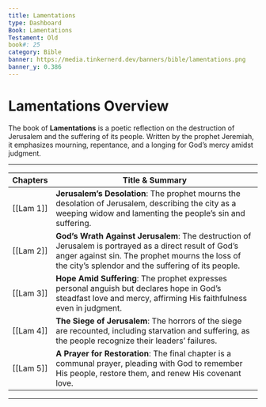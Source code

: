 ```yaml
---
title: Lamentations
type: Dashboard
Book: Lamentations
Testament: Old
book#: 25
category: Bible
banner: https://media.tinkernerd.dev/banners/bible/lamentations.png
banner_y: 0.386
---
```

# Lamentations Overview

The book of **Lamentations** is a poetic reflection on the destruction of Jerusalem and the suffering of its people. Written by the prophet Jeremiah, it emphasizes mourning, repentance, and a longing for God’s mercy amidst judgment.

---

| Chapters | Title & Summary |
|----------|-----------------|
| [[Lam 1]] | **Jerusalem’s Desolation**: The prophet mourns the desolation of Jerusalem, describing the city as a weeping widow and lamenting the people’s sin and suffering. |
| [[Lam 2]] | **God’s Wrath Against Jerusalem**: The destruction of Jerusalem is portrayed as a direct result of God’s anger against sin. The prophet mourns the loss of the city’s splendor and the suffering of its people. |
| [[Lam 3]] | **Hope Amid Suffering**: The prophet expresses personal anguish but declares hope in God’s steadfast love and mercy, affirming His faithfulness even in judgment. |
| [[Lam 4]] | **The Siege of Jerusalem**: The horrors of the siege are recounted, including starvation and suffering, as the people recognize their leaders’ failures. |
| [[Lam 5]] | **A Prayer for Restoration**: The final chapter is a communal prayer, pleading with God to remember His people, restore them, and renew His covenant love. |

---

